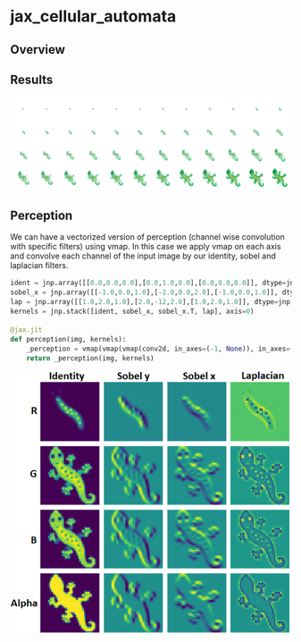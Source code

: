 # jax_cellular_automata
## Overview

## Results
![image_synthesis](figures/image_synthesis.png?raw=true) 

## Perception
We can have a vectorized version of perception (channel wise convolution with specific filters) using vmap. In this case we apply vmap on each axis and convolve each channel of the input image by our identity, sobel and laplacian filters.

```python
ident = jnp.array([[0.0,0.0,0.0],[0.0,1.0,0.0],[0.0,0.0,0.0]], dtype=jnp.float32)
sobel_x = jnp.array([[-1.0,0.0,1.0],[-2.0,0.0,2.0],[-1.0,0.0,1.0]], dtype=jnp.float32)/8
lap = jnp.array([[1.0,2.0,1.0],[2.0,-12,2.0],[1.0,2.0,1.0]], dtype=jnp.float32)
kernels = jnp.stack([ident, sobel_x, sobel_x.T, lap], axis=0)

@jax.jit
def perception(img, kernels): 
    _perception = vmap(vmap(vmap(conv2d, in_axes=(-1, None)), in_axes=(None,0)), in_axes=(0, None)) 
    return _perception(img, kernels)
```

![image_synthesis](figures/perception_jax.png?raw=true) 